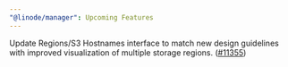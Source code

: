 ```yaml
---
"@linode/manager": Upcoming Features
---
```


Update Regions/S3 Hostnames interface to match new design guidelines with
improved visualization of multiple storage regions. ([#11355](https://github.com/linode/manager/pull/11355))
